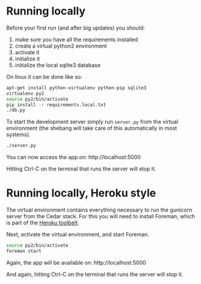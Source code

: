 Running locally
===============

Before your first run (and after big updates) you should:

1. make sure you have all the requirements installed
1. create a virtual python2 environment
1. activate it
1. initialize it
1. initialize the local sqlite3 database

On linux it can be done like so:

```sh
apt-get install python-virtualenv python-pip sqlite3
virtualenv py2
source py2/bin/activate
pip install -r requirements.local.txt
./db.py
```

To start the development server simply run `server.py` from the virtual
environment (the shebang will take care of this automatically in most systems).

```sh
./server.py
```

You can now access the app on:
http://localhost:5000

Hitting Ctrl-C on the terminal that runs the server will stop it.

Running locally, Heroku style
=============================

The virtual environment contains everything necessary to run the gunicorn
server from the Cedar stack. For this you will need to install Foreman, which
is part of the [Heroku toolbelt](https://toolbelt.heroku.com/).

Next, activate the virtual environment, and start Foreman.
```sh
source py2/bin/activate
foreman start
```

Again, the app will be available on:
http://localhost:5000

And again, hitting Ctrl-C on the terminal that runs the server will stop it.
